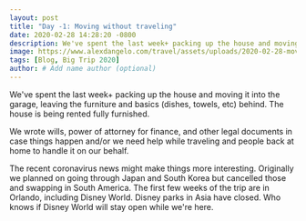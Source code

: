 ```yaml
---
layout: post
title: "Day -1: Moving without traveling"
date: 2020-02-28 14:28:20 -0800
description: We've spent the last week+ packing up the house and moving it into the garage...
image: https://www.alexdangelo.com/travel/assets/uploads/2020-02-28-moving-without-traveling.jpg # Add image post (optional)
tags: [Blog, Big Trip 2020]
author: # Add name author (optional)
---
```

We've spent the last week+ packing up the house and moving it into the garage, leaving the furniture and basics (dishes, towels, etc) behind. The house is being rented fully furnished.

We wrote wills, power of attorney for finance, and other legal documents in case things happen and/or we need help while traveling and people back at home to handle it on our behalf. 

The recent coronavirus news might make things more interesting. Originally we planned on going through Japan and South Korea but cancelled those and swapping in South America. The first few weeks of the trip are in Orlando, including Disney World. Disney parks in Asia have closed. Who knows if Disney World will stay open while we're here.
